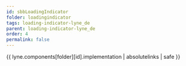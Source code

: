 ```yaml
---
id: sbbLoadingIndicator
folder: loadingindicator
tags: loading-indicator-lyne_de
parent: loading-indicator-lyne_de
order: 4
permalink: false  
---
```

{{ lyne.components[folder][id].implementation | absolutelinks | safe }}


